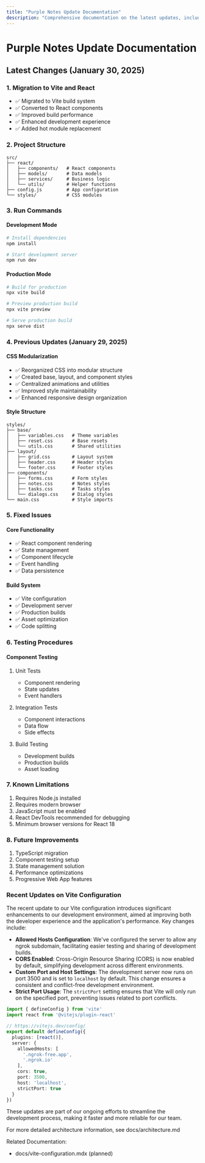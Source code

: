 ```yaml
---
title: "Purple Notes Update Documentation"
description: "Comprehensive documentation on the latest updates, including the migration to Vite and React, project structure, run commands, and more."
---
```


# Purple Notes Update Documentation

## Latest Changes (January 30, 2025)

### 1. Migration to Vite and React

- ✅ Migrated to Vite build system
- ✅ Converted to React components
- ✅ Improved build performance
- ✅ Enhanced development experience
- ✅ Added hot module replacement

### 2. Project Structure

```plaintext
src/
├── react/
│   ├── components/   # React components
│   ├── models/       # Data models
│   ├── services/     # Business logic
│   └── utils/        # Helper functions
├── config.js         # App configuration
└── styles/           # CSS modules
```

### 3. Run Commands

#### Development Mode

```bash
# Install dependencies
npm install

# Start development server
npm run dev
```

#### Production Mode

```bash
# Build for production
npx vite build

# Preview production build
npx vite preview

# Serve production build
npx serve dist
```

### 4. Previous Updates (January 29, 2025)

#### CSS Modularization

- ✅ Reorganized CSS into modular structure
- ✅ Created base, layout, and component styles
- ✅ Centralized animations and utilities
- ✅ Improved style maintainability
- ✅ Enhanced responsive design organization

#### Style Structure

```plaintext
styles/
├── base/
│   ├── variables.css   # Theme variables
│   ├── reset.css       # Base resets
│   └── utils.css       # Shared utilities
├── layout/
│   ├── grid.css        # Layout system
│   ├── header.css      # Header styles
│   └── footer.css      # Footer styles
├── components/
│   ├── forms.css       # Form styles
│   ├── notes.css       # Notes styles
│   ├── tasks.css       # Tasks styles
│   └── dialogs.css     # Dialog styles
└── main.css            # Style imports
```

### 5. Fixed Issues

#### Core Functionality

- ✅ React component rendering
- ✅ State management
- ✅ Component lifecycle
- ✅ Event handling
- ✅ Data persistence

#### Build System

- ✅ Vite configuration
- ✅ Development server
- ✅ Production builds
- ✅ Asset optimization
- ✅ Code splitting

### 6. Testing Procedures

#### Component Testing

1. Unit Tests
   - Component rendering
   - State updates
   - Event handlers

2. Integration Tests
   - Component interactions
   - Data flow
   - Side effects

3. Build Testing
   - Development builds
   - Production builds
   - Asset loading

### 7. Known Limitations

1. Requires Node.js installed
2. Requires modern browser
3. JavaScript must be enabled
4. React DevTools recommended for debugging
5. Minimum browser versions for React 18

### 8. Future Improvements

1. TypeScript migration
2. Component testing setup
3. State management solution
4. Performance optimizations
5. Progressive Web App features

### Recent Updates on Vite Configuration

The recent update to our Vite configuration introduces significant enhancements to our development environment, aimed at improving both the developer experience and the application's performance. Key changes include:

- **Allowed Hosts Configuration**: We've configured the server to allow any ngrok subdomain, facilitating easier testing and sharing of development builds.
- **CORS Enabled**: Cross-Origin Resource Sharing (CORS) is now enabled by default, simplifying development across different environments.
- **Custom Port and Host Settings**: The development server now runs on port 3500 and is set to `localhost` by default. This change ensures a consistent and conflict-free development environment.
- **Strict Port Usage**: The `strictPort` setting ensures that Vite will only run on the specified port, preventing issues related to port conflicts.

```typescript
import { defineConfig } from 'vite'
import react from '@vitejs/plugin-react'

// https://vitejs.dev/config/
export default defineConfig({
  plugins: [react()],
  server: {
    allowedHosts: [
      '.ngrok-free.app',
      '.ngrok.io'
    ],
    cors: true,
    port: 3500,
    host: 'localhost',
    strictPort: true
  }
})
```

These updates are part of our ongoing efforts to streamline the development process, making it faster and more reliable for our team.

For more detailed architecture information, see docs/architecture.md

Related Documentation:
- docs/vite-configuration.mdx (planned)